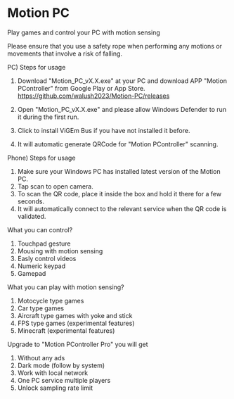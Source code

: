 # Motion PC

Play games and control your PC with motion sensing

Please ensure that you use a safety rope when performing any motions or movements that involve a risk of falling.

PC) Steps for usage
1. Download "Motion_PC_vX.X.exe" at your PC and download APP "Motion PController" from Google Play or App Store.
https://github.com/walush2023/Motion-PC/releases

2. Open "Motion_PC_vX.X.exe" and please allow Windows Defender to run it during the first run.
3. Click to install ViGEm Bus if you have not installed it before.
4. It will automatic generate QRCode for "Motion PController" scanning.

Phone) Steps for usage
1. Make sure your Windows PC has installed latest version of the Motion PC.
2. Tap scan to open camera.
3. To scan the QR code, place it inside the box and hold it there for a few seconds.
4. It will automatically connect to the relevant service when the QR code is validated.


What you can control?
1. Touchpad gesture
2. Mousing with motion sensing
3. Easly control videos
4. Numeric keypad
5. Gamepad

What you can play with motion sensing?
1. Motocycle type games
2. Car type games
3. Aircraft type games with yoke and stick
4. FPS type games (experimental features)
5. Minecraft (experimental features)

Upgrade to "Motion PController Pro" you will get
1. Without any ads
2. Dark mode (follow by system)
3. Work with local network
4. One PC service multiple players
5. Unlock sampling rate limit
